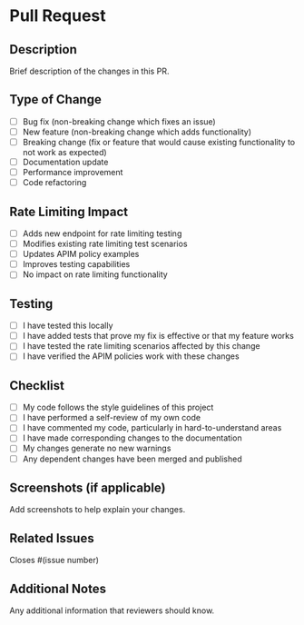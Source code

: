 # Pull Request

## Description
Brief description of the changes in this PR.

## Type of Change
- [ ] Bug fix (non-breaking change which fixes an issue)
- [ ] New feature (non-breaking change which adds functionality)
- [ ] Breaking change (fix or feature that would cause existing functionality to not work as expected)
- [ ] Documentation update
- [ ] Performance improvement
- [ ] Code refactoring

## Rate Limiting Impact
- [ ] Adds new endpoint for rate limiting testing
- [ ] Modifies existing rate limiting test scenarios
- [ ] Updates APIM policy examples
- [ ] Improves testing capabilities
- [ ] No impact on rate limiting functionality

## Testing
- [ ] I have tested this locally
- [ ] I have added tests that prove my fix is effective or that my feature works
- [ ] I have tested the rate limiting scenarios affected by this change
- [ ] I have verified the APIM policies work with these changes

## Checklist
- [ ] My code follows the style guidelines of this project
- [ ] I have performed a self-review of my own code
- [ ] I have commented my code, particularly in hard-to-understand areas
- [ ] I have made corresponding changes to the documentation
- [ ] My changes generate no new warnings
- [ ] Any dependent changes have been merged and published

## Screenshots (if applicable)
Add screenshots to help explain your changes.

## Related Issues
Closes #(issue number)

## Additional Notes
Any additional information that reviewers should know.
